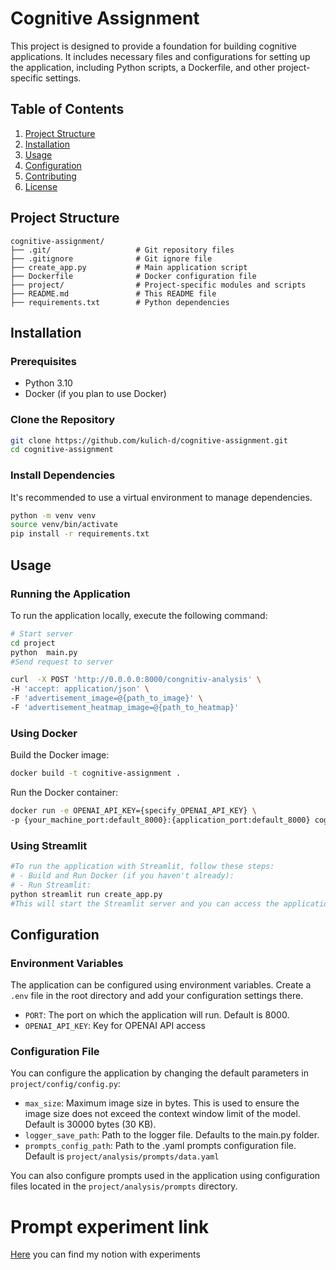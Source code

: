 
# Cognitive Assignment

This project is designed to provide a foundation for building cognitive applications. It includes necessary files and configurations for setting up the application, including Python scripts, a Dockerfile, and other project-specific settings.

## Table of Contents

1. [Project Structure](#project-structure)
2. [Installation](#installation)
3. [Usage](#usage)
4. [Configuration](#configuration)
5. [Contributing](#contributing)
6. [License](#license)

## Project Structure

```
cognitive-assignment/
├── .git/                   # Git repository files
├── .gitignore              # Git ignore file
├── create_app.py           # Main application script
├── Dockerfile              # Docker configuration file
├── project/                # Project-specific modules and scripts
├── README.md               # This README file
├── requirements.txt        # Python dependencies
```

## Installation

### Prerequisites

- Python 3.10
- Docker (if you plan to use Docker)

### Clone the Repository

```bash
git clone https://github.com/kulich-d/cognitive-assignment.git
cd cognitive-assignment
```

### Install Dependencies

It's recommended to use a virtual environment to manage dependencies.

```bash
python -m venv venv
source venv/bin/activate  
pip install -r requirements.txt
```

## Usage

### Running the Application

To run the application locally, execute the following command:

```bash
# Start server
cd project
python  main.py
#Send request to server

curl  -X POST 'http://0.0.0.0:8000/congnitiv-analysis' \
-H 'accept: application/json' \
-F 'advertisement_image=@{path_to_image}' \
-F 'advertisement_heatmap_image=@{path_to_heatmap}'
```

### Using Docker

Build the Docker image:

```bash
docker build -t cognitive-assignment .
```

Run the Docker container:

```bash
docker run -e OPENAI_API_KEY={specify_OPENAI_API_KEY} \
-p {your_machine_port:default_8000}:{application_port:default_8000} cognitive-assignment
```

### Using Streamlit
```bash
#To run the application with Streamlit, follow these steps:
# - Build and Run Docker (if you haven't already):
# - Run Streamlit:
python streamlit run create_app.py
#This will start the Streamlit server and you can access the application via the provided URL in your terminal.
```



## Configuration

### Environment Variables

The application can be configured using environment variables. Create a `.env` file in the root directory and add your configuration settings there.
- `PORT`: The port on which the application will run. Default is 8000.
- `OPENAI_API_KEY`: Key for OPENAI API access 

### Configuration File

You can configure the application by changing the default parameters in `project/config/config.py`:

- `max_size`: Maximum image size in bytes. This is used to ensure the image size does not exceed the context window limit of the model. Default is 30000 bytes (30 KB).
- `logger_save_path`: Path to the logger file. Defaults to the main.py folder.
- `prompts_config_path`: Path to the .yaml prompts configuration file. Default is `project/analysis/prompts/data.yaml`


You can also configure prompts used in the application using configuration files located in the `project/analysis/prompts` directory.

# Prompt experiment link
[Here](https://www.notion.so/Prompt-Experiments-caa64efd544b4fad86e7f74d616daeb1?pvs=4) you can find my notion with experiments 


